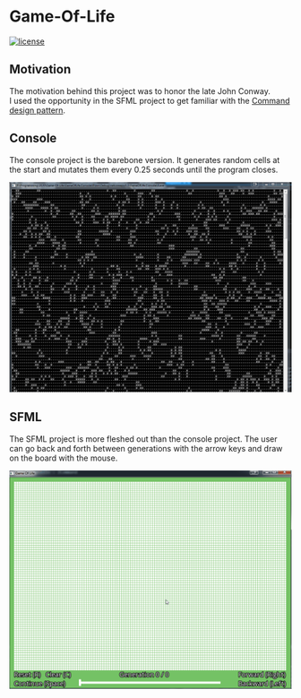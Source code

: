 # Game-Of-Life
[![license](https://img.shields.io/github/license/arminherling/Game-Of-Life.svg)](https://github.com/arminherling/Game-Of-Life/blob/master/LICENSE) 

## Motivation

The motivation behind this project was to honor the late John Conway.  
I used the opportunity in the SFML project to get familiar with the [Command design pattern](https://gameprogrammingpatterns.com/command.html).

## Console

The console project is the barebone version. It generates random cells at the start and mutates them every 0.25 seconds until the program closes.

<p align="center">
  <img src="./Gifs/ConsoleOutput.gif">
</p>

## SFML

The SFML project is more fleshed out than the console project.
The user can go back and forth between generations with the arrow keys and draw on the board with the mouse.

<p align="center">
  <img src="./Gifs/SFMLOutput.gif">
</p>
